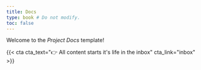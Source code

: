 ```yaml
---
title: Docs
type: book # Do not modify.
toc: false
---
```


Welcome to the _Project Docs_ template!

{{< cta cta_text="👉 All content starts it's life in the inbox" cta_link="inbox" >}}
